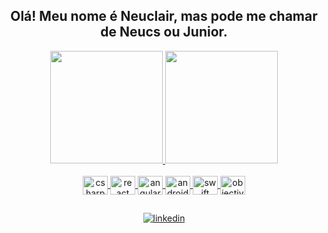 <h2 align="center">Olá! Meu nome é Neuclair, mas pode me chamar de Neucs ou Junior.</h2>

<div align="center">
  <a href="https://github.com/nangelejunior">
    <img height="180em" src="https://github-readme-stats.vercel.app/api?username=nangelejunior&show_icons=true&theme=tokyonight&include_all_commits=true&count_private=true" />
  </a>
  <a href="https://github.com/nangelejunior">
    <img height="180em" src="https://github-readme-stats.vercel.app/api/top-langs/?username=nangelejunior&layout=compact&langs_count=10&theme=tokyonight" />
  </a>
</div>

<br />

<div align="center" style="display: inline_block">
  <a href="#">
    <img align="center" height="30em" width="40em" src="https://cdn.jsdelivr.net/gh/devicons/devicon/icons/csharp/csharp-original.svg" alt="csharp" />
  </a>
  <a href="#">
    <img align="center" height="30em" width="40em" src="https://cdn.jsdelivr.net/gh/devicons/devicon/icons/react/react-original.svg" alt="react" />
  </a>
  <a href="#">
    <img align="center" height="30em" width="40em" src="https://cdn.jsdelivr.net/gh/devicons/devicon/icons/angularjs/angularjs-original.svg" alt="angularjs" />
  </a>
  <a href="#">
    <img align="center" height="30em" width="40em" src="https://cdn.jsdelivr.net/gh/devicons/devicon/icons/android/android-original.svg" alt="android" />
  </a>
  <a href="#">
    <img align="center" height="30em" width="40em" src="https://cdn.jsdelivr.net/gh/devicons/devicon/icons/swift/swift-original.svg" alt="swift" />
  </a>
  <a href="#">
    <img align="center" height="30em" width="40em" src="https://cdn.jsdelivr.net/gh/devicons/devicon/icons/objectivec/objectivec-plain.svg" alt="objectivec" />
  </a>
</div>
  
##  
  
<div align="center">
  <a href="https://www.linkedin.com/in/nangelejunior/" target="_blank">
    <img src="https://img.shields.io/badge/LinkedIn-0077B5?style=for-the-badge&logo=linkedin&logoColor=white" alt="linkedin" target="_blank" />
  </a>
</div>
